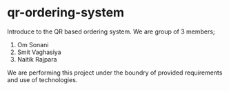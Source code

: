 # qr-ordering-system

Introduce to the QR based ordering system.
We are group of 3 members; 
1. Om Sonani
2. Smit Vaghasiya
3. Naitik Rajpara

We are performing this project under the boundry of provided requirements and use of technologies.